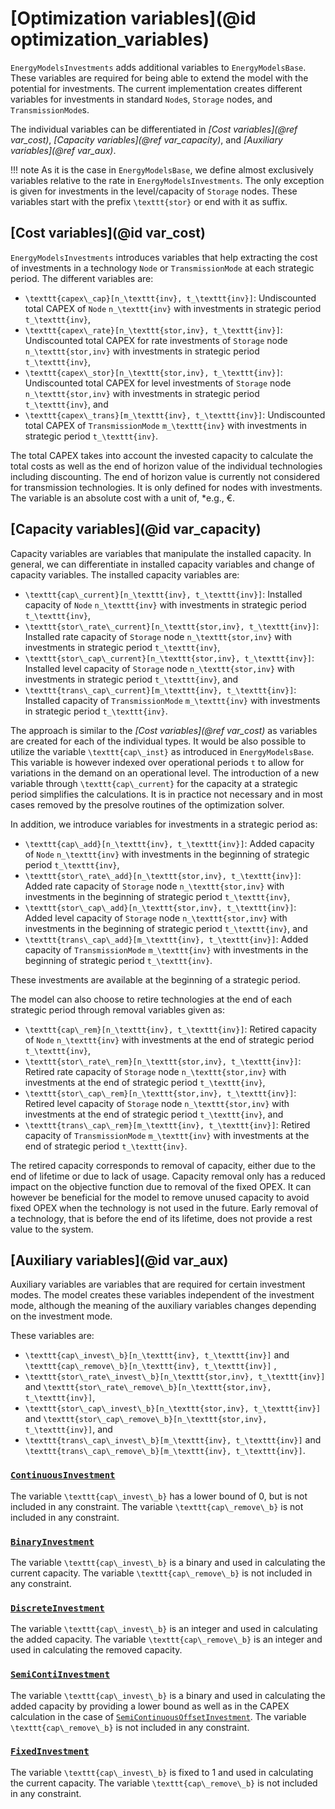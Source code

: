 # [Optimization variables](@id optimization_variables)

`EnergyModelsInvestments` adds additional variables to `EnergyModelsBase`.
These variables are required for being able to extend the model with the potential for investments.
The current implementation creates different variables for investments in standard `Node`s, `Storage` nodes, and `TransmissionMode`s.

The individual variables can be differentiated in *[Cost variables](@ref var_cost)*, *[Capacity variables](@ref var_capacity)*, and *[Auxiliary variables](@ref var_aux)*.

!!! note
    As it is the case in `EnergyModelsBase`, we define almost exclusively variables relative to the rate in `EnergyModelsInvestments`.
    The only exception is given for investments in the level/capacity of `Storage` nodes.
    These variables start with the prefix ``\texttt{stor}`` or end with it as suffix.

## [Cost variables](@id var_cost)

`EnergyModelsInvestments` introduces variables that help extracting the cost of investments in a technology `Node` or `TransmissionMode` at each strategic period.
The different variables are:

- ``\texttt{capex\_cap}[n_\texttt{inv}, t_\texttt{inv}]``: Undiscounted total CAPEX of `Node` ``n_\texttt{inv}`` with investments in strategic period ``t_\texttt{inv}``,
- ``\texttt{capex\_rate}[n_\texttt{stor,inv}, t_\texttt{inv}]``: Undiscounted total CAPEX for rate investments of `Storage` node ``n_\texttt{stor,inv}`` with investments in strategic period ``t_\texttt{inv}``,
- ``\texttt{capex\_stor}[n_\texttt{stor,inv}, t_\texttt{inv}]``: Undiscounted total CAPEX for level investments of `Storage` node ``n_\texttt{stor,inv}`` with investments in strategic period ``t_\texttt{inv}``, and
- ``\texttt{capex\_trans}[m_\texttt{inv}, t_\texttt{inv}]``: Undiscounted total CAPEX of `TransmissionMode` ``m_\texttt{inv}`` with investments in strategic period ``t_\texttt{inv}``.

The total CAPEX takes into account the invested capacity to calculate the total costs as well as the end of horizon value of the individual technologies including discounting.
The end of horizon value is currently not considered for transmission technologies.
It is only defined for nodes with investments.
The variable is an absolute cost with a unit of, *e.g., €.

## [Capacity variables](@id var_capacity)

Capacity variables are variables that manipulate the installed capacity.
In general, we can differentiate in installed capacity variables and change of capacity variables.
The installed capacity variables are:

- ``\texttt{cap\_current}[n_\texttt{inv}, t_\texttt{inv}]``: Installed capacity of `Node` ``n_\texttt{inv}`` with investments in strategic period ``t_\texttt{inv}``,
- ``\texttt{stor\_rate\_current}[n_\texttt{stor,inv}, t_\texttt{inv}]``: Installed rate capacity of `Storage` node ``n_\texttt{stor,inv}`` with investments in strategic period ``t_\texttt{inv}``,
- ``\texttt{stor\_cap\_current}[n_\texttt{stor,inv}, t_\texttt{inv}]``: Installed level capacity of `Storage` node ``n_\texttt{stor,inv}`` with investments in strategic period ``t_\texttt{inv}``, and
- ``\texttt{trans\_cap\_current}[m_\texttt{inv}, t_\texttt{inv}]``: Installed capacity of `TransmissionMode` ``m_\texttt{inv}`` with investments in strategic period ``t_\texttt{inv}``.

The approach is similar to the *[Cost variables](@ref var_cost)* as variables are created for each of the individual types.
It would be also possible to utilize the variable ``\texttt{cap\_inst}`` as introduced in `EnergyModelsBase`.
This variable is however indexed over operational periods ``t`` to allow for variations in the demand on an operational level.
The introduction of a new variable through ``\texttt{cap\_current}`` for the capacity at a strategic period simplifies the calculations.
It is in practice not necessary and in most cases removed by the presolve routines of the optimization solver.

In addition, we introduce variables for investments in a strategic period as:

- ``\texttt{cap\_add}[n_\texttt{inv}, t_\texttt{inv}]``: Added capacity of `Node` ``n_\texttt{inv}`` with investments in the beginning of strategic period ``t_\texttt{inv}``,
- ``\texttt{stor\_rate\_add}[n_\texttt{stor,inv}, t_\texttt{inv}]``: Added rate capacity of `Storage` node ``n_\texttt{stor,inv}`` with investments in the beginning of strategic period ``t_\texttt{inv}``,
- ``\texttt{stor\_cap\_add}[n_\texttt{stor,inv}, t_\texttt{inv}]``: Added level capacity of `Storage` node ``n_\texttt{stor,inv}`` with investments in the beginning of strategic period ``t_\texttt{inv}``, and
- ``\texttt{trans\_cap\_add}[m_\texttt{inv}, t_\texttt{inv}]``: Added capacity of `TransmissionMode` ``m_\texttt{inv}`` with investments in the beginning of strategic period ``t_\texttt{inv}``.

These investments are available at the beginning of a strategic period.

The model can also choose to retire technologies at the end of each strategic period through removal variables given as:

- ``\texttt{cap\_rem}[n_\texttt{inv}, t_\texttt{inv}]``: Retired capacity of `Node` ``n_\texttt{inv}`` with investments at the end of strategic period ``t_\texttt{inv}``,
- ``\texttt{stor\_rate\_rem}[n_\texttt{stor,inv}, t_\texttt{inv}]``: Retired rate capacity of `Storage` node ``n_\texttt{stor,inv}`` with investments at the end of strategic period ``t_\texttt{inv}``,
- ``\texttt{stor\_cap\_rem}[n_\texttt{stor,inv}, t_\texttt{inv}]``: Retired level capacity of `Storage` node ``n_\texttt{stor,inv}`` with investments at the end of strategic period ``t_\texttt{inv}``, and
- ``\texttt{trans\_cap\_rem}[m_\texttt{inv}, t_\texttt{inv}]``: Retired capacity of `TransmissionMode` ``m_\texttt{inv}`` with investments at the end of strategic period ``t_\texttt{inv}``.

The retired capacity corresponds to removal of capacity, either due to the end of lifetime or due to lack of usage.
Capacity removal only has a reduced impact on the objective function due to removal of the fixed OPEX.
It can however be beneficial for the model to remove unused capacity to avoid fixed OPEX when the technology is not used in the future.
Early removal of a technology, that is before the end of its lifetime, does not provide a rest value to the system.

## [Auxiliary variables](@id var_aux)

Auxiliary variables are variables that are required for certain investment modes.
The model creates these variables independent of the investment mode, although the meaning of the auxiliary variables changes depending on the investment mode.

These variables are:

- ``\texttt{cap\_invest\_b}[n_\texttt{inv}, t_\texttt{inv}]`` and ``\texttt{cap\_remove\_b}[n_\texttt{inv}, t_\texttt{inv}]`` ,
- ``\texttt{stor\_rate\_invest\_b}[n_\texttt{stor,inv}, t_\texttt{inv}]`` and ``\texttt{stor\_rate\_remove\_b}[n_\texttt{stor,inv}, t_\texttt{inv}]``,
- ``\texttt{stor\_cap\_invest\_b}[n_\texttt{stor,inv}, t_\texttt{inv}]`` and ``\texttt{stor\_cap\_remove\_b}[n_\texttt{stor,inv}, t_\texttt{inv}]``, and
- ``\texttt{trans\_cap\_invest\_b}[m_\texttt{inv}, t_\texttt{inv}]`` and ``\texttt{trans\_cap\_remove\_b}[m_\texttt{inv}, t_\texttt{inv}]``.

### [`ContinuousInvestment`](@ref)

The variable ``\texttt{cap\_invest\_b}`` has a lower bound of 0, but is not included in any constraint.
The variable ``\texttt{cap\_remove\_b}`` is not included in any constraint.

### [`BinaryInvestment`](@ref)

The variable ``\texttt{cap\_invest\_b}`` is a binary and used in calculating the current capacity.
The variable ``\texttt{cap\_remove\_b}`` is not included in any constraint.

### [`DiscreteInvestment`](@ref)

The variable ``\texttt{cap\_invest\_b}`` is an integer and used in calculating the added capacity.
The variable ``\texttt{cap\_remove\_b}`` is an integer and used in calculating the removed capacity.

### [`SemiContiInvestment`](@ref)

The variable ``\texttt{cap\_invest\_b}`` is a binary and used in calculating the added capacity by providing a lower bound as well as in the CAPEX calculation in the case of [`SemiContinuousOffsetInvestment`](@ref).
The variable ``\texttt{cap\_remove\_b}`` is not included in any constraint.

### [`FixedInvestment`](@ref)

The variable ``\texttt{cap\_invest\_b}`` is fixed to 1 and used in calculating the current capacity.
The variable ``\texttt{cap\_remove\_b}`` is not included in any constraint.

